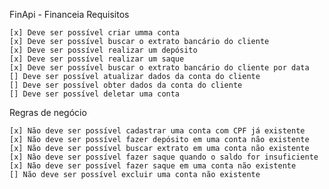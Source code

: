 FinApi - Financeia
Requisitos

    [x] Deve ser possível criar umma conta
    [x] Deve ser possível buscar o extrato bancário do cliente
    [x] Deve ser possível realizar um depósito
    [x] Deve ser possível realizar um saque
    [x] Deve ser possível buscar o extrato bancário do cliente por data
    [] Deve ser possível atualizar dados da conta do cliente
    [] Deve ser possível obter dados da conta do cliente
    [] Deve ser possível deletar uma conta

Regras de negócio

    [x] Não deve ser possível cadastrar uma conta com CPF já existente
    [x] Não deve ser possível fazer depósito em uma conta não existente
    [x] Não deve ser possível buscar extrato em uma conta não existente
    [x] Não deve ser possível fazer saque quando o saldo for insuficiente
    [x] Não deve ser possível fazer saque em uma conta não existente
    [] Não deve ser possível excluir uma conta não existente
